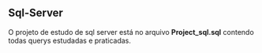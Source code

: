 ## Sql-Server
O projeto de estudo de sql server está no arquivo **Project_sql.sql** contendo todas querys estudadas e praticadas.
